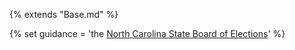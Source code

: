 {% extends "Base.md" %}

{% set guidance = 'the [North Carolina State Board of Elections](https://www.ncsbe.gov/voting-options/absentee-voting)' %}
